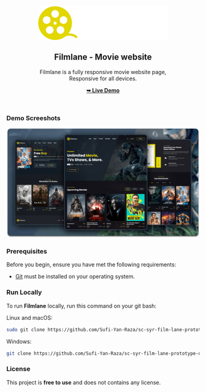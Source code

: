 <div align="center">
 
  <img src="/assets/images/logo.svg" />

  <h2 align="center">Filmlane - Movie website</h2>

  Filmlane is a fully responsive movie website page, <br />Responsive for all devices.

  <a href="https://syr-film-lane-prototype-demo.vercel.app"><strong>➥ Live Demo</strong></a>

</div>

<br />

### Demo Screeshots

![Filmlane Desktop Demo](./readme-images/desktop.png "Desktop Demo")

### Prerequisites

Before you begin, ensure you have met the following requirements:

* [Git](https://git-scm.com/downloads "Download Git") must be installed on your operating system.

### Run Locally

To run **Filmlane** locally, run this command on your git bash:

Linux and macOS:

```bash
sudo git clone https://github.com/Sufi-Yan-Raza/sc-syr-film-lane-prototype-demo.git
```

Windows:

```bash
git clone https://github.com/Sufi-Yan-Raza/sc-syr-film-lane-prototype-demo.git
```

### License

This project is **free to use** and does not contains any license.
